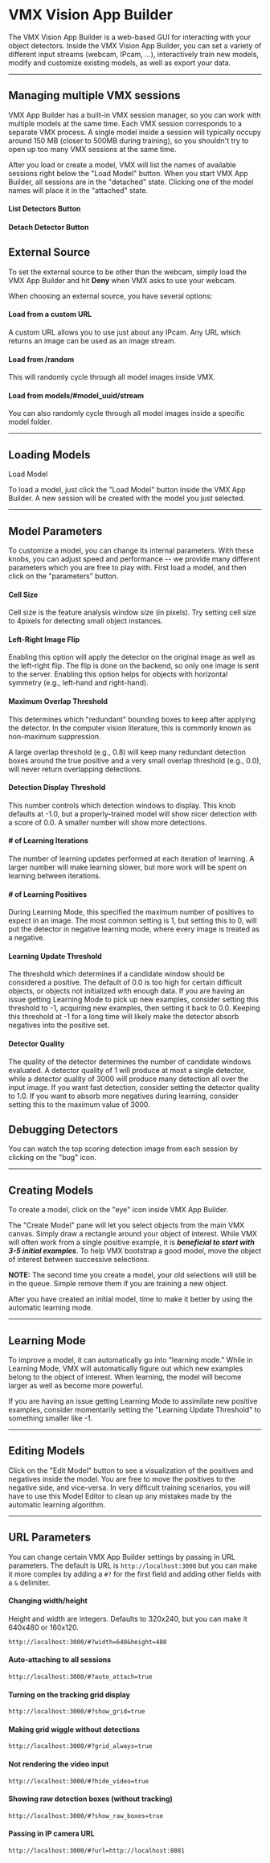 # VMX Vision App Builder

The VMX Vision App Builder is a web-based GUI for interacting with
your object detectors.  Inside the VMX Vision App Builder, you can set
a variety of different input streams (webcam, IPcam, ...),
interactively train new models, modify and customize existing models,
as well as export your data.

---

## Managing multiple VMX sessions

VMX App Builder has a built-in VMX session manager, so you can work
with multiple models at the same time.  Each VMX session corresponds
to a separate VMX process.  A single model inside a session will
typically occupy around 150 MB (closer to 500MB during training), so
you shouldn't try to open up too many VMX sessions at the same time.

After you load or create a model, VMX will list the names of available
sessions right below the "Load Model" button.  When you start VMX App
Builder, all sessions are in the "detached" state.  Clicking one of
the model names will place it in the "attached" state.

#### List Detectors Button 

<span><i class="fa fa-2x fa-list fa-fw"></i></span>


#### Detach Detector Button

<span><i class="fa fa-2x fa-external-link fa-fw"></i></span>

## External Source 

<span><i class="fa fa-4x fa-video-camera fa-fw"></i></span>


To set the external source to be other than the webcam, simply load
the VMX App Builder and hit **Deny** when VMX asks to use your webcam.

When choosing an external source, you have several options:

#### Load from a custom URL

A custom URL allows you to use just about any IPcam.  Any URL which
returns an image can be used as an image stream.

#### Load from /random

This will randomly cycle through all model images inside VMX.

#### Load from models/#model_uuid/stream

You can also randomly cycle through all model images inside a specific
model folder.

---

## Loading Models

<div class="input-group">
  <span class="input-group-btn">
    <a class='btn btn-primary detector-chooser-spinner ladda-button'>
      <span><i class="fa fa-folder-open"></i></span> 
      Load Model
    </a>
  </span>
</div>


To load a model, just click the "Load Model" button inside the VMX App
Builder.  A new session will be created with the model you just
selected.

---

## Model Parameters

To customize a model, you can change its internal parameters.  With
these knobs, you can adjust speed and performance -- we provide many
different parameters which you are free to play with.  First load a
model, and then click on the "parameters" button.

#### Cell Size
Cell size is the feature analysis window size (in pixels).  Try
setting cell size to 4pixels for detecting small object instances.

#### Left-Right Image Flip
Enabling this option will apply the detector on the original image as
well as the left-right flip.  The flip is done on the backend, so only
one image is sent to the server.  Enabling this option helps for
objects with horizontal symmetry (e.g., left-hand and right-hand).

#### Maximum Overlap Threshold
This determines which "redundant" bounding boxes to keep after
applying the detector.  In the computer vision literature, this is
commonly known as non-maximum suppression.

A large overlap threshold (e.g., 0.8) will keep many redundant
detection boxes around the true positive and a very small overlap
threshold (e.g., 0.0), will never return overlapping detections.

#### Detection Display Threshold
This number controls which detection windows to display.  This knob
defaults at -1.0, but a properly-trained model will show nicer detection
with a score of 0.0.  A smaller number will show more detections.

#### # of Learning Iterations
The number of learning updates performed at each iteration of
learning.  A larger number will make learning slower, but more work
will be spent on learning between iterations.

#### # of Learning Positives
During Learning Mode, this specified the maximum number of positives
to expect in an image.  The most common setting is 1, but setting this
to 0, will put the detector in negative learning mode, where every
image is treated as a negative.

#### Learning Update Threshold
The threshold which determines if a candidate window should be
considered a positive.  The default of 0.0 is too high for certain
difficult objects, or objects not initialized with enough data.  If
you are having an issue getting Learning Mode to pick up new examples,
consider setting this threshold to -1, acquiring new examples, then
setting it back to 0.0.  Keeping this threshold at -1 for a long time
will likely make the detector absorb negatives into the positive set.


#### Detector Quality

The quality of the detector determines the number of candidate windows
evaluated.  A detector quality of 1 will produce at most a single
detector, while a detector quality of 3000 will produce many
detection all over the input image.  If you want fast detection,
consider setting the detector quality to 1.0.  If you want to absorb
more negatives during learning, consider setting this to the maximum
value of 3000.

## Debugging Detectors

You can watch the top scoring detection image from each session by
clicking on the "bug" icon.

<span><i class="fa fa-4x fa-bug fa-fw"></i></span>


---

## Creating Models

To create a model, click on the "eye" icon inside VMX App Builder.

<span><i class="fa fa-4x fa-eye fa-fw"></i></span>

The "Create Model" pane will let you select objects from the main VMX
canvas. Simply draw a rectangle around your object of interest.  While
VMX will often work from a single positive example, it is
***beneficial to start with 3-5 initial examples***.  To help VMX
bootstrap a good model, move the object of interest between successive
selections.

**NOTE:** The second time you create a model, your old selections will
  still be in the queue.  Simple remove them if you are training a new
  object.

After you have created an initial model, time to make it better by
using the automatic learning mode.

---

## Learning Mode

To improve a model, it can automatically go into "learning mode."
While in Learning Mode, VMX will automatically figure out which new
examples belong to the object of interest.  When learning, the model
will become larger as well as become more powerful.

If you are having an issue getting Learning Mode to assimilate new
positive examples, consider momentarily setting the "Learning Update
Threshold" to something smaller like -1.

---

## Editing Models

Click on the "Edit Model" button to see a visualization of the
positives and negatives inside the model.  You are free to move the
positives to the negative side, and vice-versa.  In very difficult
training scenarios, you will have to use this Model Editor to clean up
any mistakes made by the automatic learning algorithm.


---

## URL Parameters

You can change certain VMX App Builder settings by passing in URL
parameters.  The default is URL is `http://localhost:3000` but you can
make it more complex by adding a `#?` for the first field and adding
other fields with a `&` delimiter.

#### Changing width/height
Height and width are integers.  Defaults to 320x240, but you can
make it 640x480 or 160x120.

`http://localhost:3000/#?width=640&height=480`

#### Auto-attaching to all sessions

`http://localhost:3000/#?auto_attach=true`

#### Turning on the tracking grid display

`http://localhost:3000/#?show_grid=true`

#### Making grid wiggle without detections

`http://localhost:3000/#?grid_always=true`

#### Not rendering the video input

`http://localhost:3000/#?hide_video=true`

#### Showing raw detection boxes (without tracking)

`http://localhost:3000/#?show_raw_boxes=true`

#### Passing in IP camera URL

`http://localhost:3000/#?url=http://localhost:8081`


